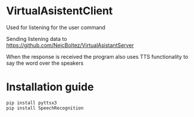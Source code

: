 # VirtualAsistentClient
Used for listening for the user command

Sending listening data to https://github.com/NejcBoltez/VirtualAsistantServer

When the response is received the program also uses TTS functionality to say the word over the speakers

# Installation guide
```
pip install pyttsx3
pip install SpeechRecognition
```
